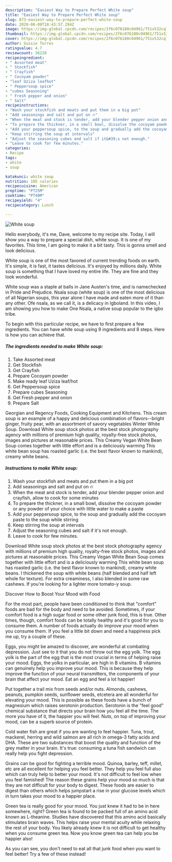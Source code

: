 ```yaml
---
description: "Easiest Way to Prepare Perfect White soup"
title: "Easiest Way to Prepare Perfect White soup"
slug: 873-easiest-way-to-prepare-perfect-white-soup
date: 2020-08-08T18:43:57.294Z
image: https://img-global.cpcdn.com/recipes/2f6c076180c04961/751x532cq70/white-soup-recipe-main-photo.jpg
thumbnail: https://img-global.cpcdn.com/recipes/2f6c076180c04961/751x532cq70/white-soup-recipe-main-photo.jpg
cover: https://img-global.cpcdn.com/recipes/2f6c076180c04961/751x532cq70/white-soup-recipe-main-photo.jpg
author: Gussie Torres
ratingvalue: 4.7
reviewcount: 36228
recipeingredient:
- " Assorted meat"
- " Stockfish"
- " Crayfish"
- " Cocoyam powder"
- "leaf Uziza leafhot"
- " Peppersoup spice"
- "cubes Seasoning"
- " Fresh pepper and onion"
- " Salt"
recipeinstructions:
- "Wash your stockfish and meats and put them in a big pot"
- "Add seasonings and salt and put on 🔥"
- "When the meat and stock is tender, add your blender pepper onion and crayfish, allow to cook for some minutes"
- "To prepare the thickner, in a small bowl, dissolve the cocoyam powder or any powder of your choice with little water to make a paste"
- "Add your peppersoup spice, to the soup and gradually add the cocoyam paste to the soup while stirring"
- "Keep stirring the soup at intervals"
- "Adjust the seasoning cubes and salt if it&#39;s not enough."
- "Leave to cook for few minutes."
categories:
- Recipe
tags:
- white
- soup

katakunci: white soup 
nutrition: 105 calories
recipecuisine: American
preptime: "PT25M"
cooktime: "PT40M"
recipeyield: "4"
recipecategory: Lunch

---
```



![White soup](https://img-global.cpcdn.com/recipes/2f6c076180c04961/751x532cq70/white-soup-recipe-main-photo.jpg)

Hello everybody, it's me, Dave, welcome to my recipe site. Today, I will show you a way to prepare a special dish, white soup. It is one of my favorites. This time, I am going to make it a bit tasty. This is gonna smell and look delicious.

White soup is one of the most favored of current trending foods on earth. It's simple, it is fast, it tastes delicious. It's enjoyed by millions daily. White soup is something that I have loved my entire life. They are fine and they look wonderful.

White soup was a staple at balls in Jane Austen&#39;s time, and is namechecked in Pride and Prejudice. Nsala soup (white soup) is one of the most delicious of all Nigerian soups, this year alone I have made and eaten more of it than any other. Ofe nsala, as we call it, is a delicacy in Igboland. In this video, I am showing you how to make One Nsala, a native soup popular to the igbo tribe.


To begin with this particular recipe, we have to first prepare a few ingredients. You can have white soup using 9 ingredients and 8 steps. Here is how you can achieve that.

<!--inarticleads1-->

##### The ingredients needed to make White soup:

1. Take  Assorted meat
1. Get  Stockfish
1. Get  Crayfish
1. Prepare  Cocoyam powder
1. Make ready leaf Uziza leaf/hot
1. Get  Peppersoup spice
1. Prepare cubes Seasoning
1. Get  Fresh pepper and onion
1. Prepare  Salt


Georgian and Regency Foods, Cooking Equipment and Kitchens. This cream soup is an example of a happy and delicious combination of flavors--bright ginger, fruity pear, with an assortment of savory vegetables Winter White Soup. Download White soup stock photos at the best stock photography agency with millions of premium high quality, royalty-free stock photos, images and pictures at reasonable prices. This Creamy Vegan White Bean Soup comes together with little effort and is a deliciously warming This white bean soup has roasted garlic (i.e. the best flavor known to mankind), creamy white beans. 

<!--inarticleads2-->

##### Instructions to make White soup:

1. Wash your stockfish and meats and put them in a big pot
1. Add seasonings and salt and put on 🔥
1. When the meat and stock is tender, add your blender pepper onion and crayfish, allow to cook for some minutes
1. To prepare the thickner, in a small bowl, dissolve the cocoyam powder or any powder of your choice with little water to make a paste
1. Add your peppersoup spice, to the soup and gradually add the cocoyam paste to the soup while stirring
1. Keep stirring the soup at intervals
1. Adjust the seasoning cubes and salt if it&#39;s not enough.
1. Leave to cook for few minutes.


Download White soup stock photos at the best stock photography agency with millions of premium high quality, royalty-free stock photos, images and pictures at reasonable prices. This Creamy Vegan White Bean Soup comes together with little effort and is a deliciously warming This white bean soup has roasted garlic (i.e. the best flavor known to mankind), creamy white beans. I thickened the soup with white beans (half blended and half left whole for texture). For extra creaminess, I also blended in some raw cashews. If you&#39;re looking for a lighter more tomato-y soup. 

Discover How to Boost Your Mood with Food


For the most part, people have been conditioned to think that "comfort" foods are bad for the body and need to be avoided. Sometimes, if your comfort food is a high sugar food or some other junk food, this is true. Other times, though, comfort foods can be totally healthy and it's good for you to consume them. A number of foods actually do improve your mood when you consume them. If you feel a little bit down and need a happiness pick me up, try a couple of these.

Eggs, you might be amazed to discover, are wonderful at combating depression. Just see to it that you do not throw out the egg yolk. The egg yolk is the part of the egg that is the most crucial in terms of helping raise your mood. Eggs, the yolks in particular, are high in B vitamins. B vitamins can genuinely help you improve your mood. This is because they help improve the function of your neural transmitters, the components of your brain that affect your mood. Eat an egg and feel a lot happier!

Put together a trail mix from seeds and/or nuts. Almonds, cashews, peanuts, pumpkin seeds, sunflower seeds, etcetera are all wonderful for elevating your mood. This is possible as these foods have a bunch of magnesium which raises serotonin production. Serotonin is the "feel good" chemical substance that directs your brain how you feel all the time. The more you have of it, the happier you will feel. Nuts, on top of improving your mood, can be a superb source of protein.

Cold water fish are great if you are wanting to feel happier. Tuna, trout, mackerel, herring and wild salmon are all rich in omega-3 fatty acids and DHA. These are two substances that boost the quality and function of the grey matter in your brain. It's true: consuming a tuna fish sandwich can really help you fight depression. 

Grains can be good for fighting a terrible mood. Quinoa, barley, teff, millet, etc are all excellent for helping you feel better. They help you feel full also which can truly help to better your mood. It's not difficult to feel low when you feel famished! The reason these grains help your mood so much is that they are not difficult for your body to digest. These foods are easier to digest than others which helps jumpstart a rise in your glucose levels which in turn takes your mood to a happier place.

Green tea is really good for your mood. You just knew it had to be in here somewhere, right? Green tea is found to be packed full of an amino acid known as L-theanine. Studies have discovered that this amino acid basically stimulates brain waves. This helps raise your mental acuity while relaxing the rest of your body. You likely already knew it is not difficult to get healthy when you consume green tea. Now you know green tea can help you be happier also!

As you can see, you don't need to eat all that junk food when you want to feel better! Try a few of these instead!

